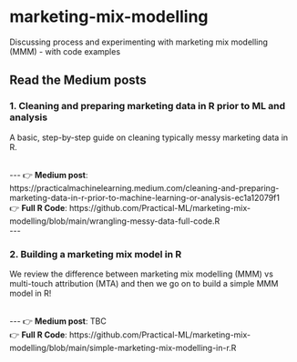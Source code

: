 # marketing-mix-modelling
Discussing process and experimenting with marketing mix modelling (MMM) - with code examples

<h2>Read the Medium posts</h2>

<h3>1. Cleaning and preparing marketing data in R prior to ML and analysis</h3>
<p>A basic, step-by-step guide on cleaning typically messy marketing data in R.</p>
<br>---
👉 <strong>Medium post</strong>: https://practicalmachinelearning.medium.com/cleaning-and-preparing-marketing-data-in-r-prior-to-machine-learning-or-analysis-ec1a12079f1
<br>
👉 <strong>Full R Code</strong>: https://github.com/Practical-ML/marketing-mix-modelling/blob/main/wrangling-messy-data-full-code.R
<br>---
<br>
<h3>2. Building a marketing mix model in R</h3>
<p>We review the difference between marketing mix modelling (MMM) vs multi-touch attribution (MTA) and then we go on to build a simple MMM model in R!</p>
<br>---
👉 <strong>Medium post</strong>: TBC
<br>
👉 <strong>Full R Code</strong>: https://github.com/Practical-ML/marketing-mix-modelling/blob/main/simple-marketing-mix-modelling-in-r.R
